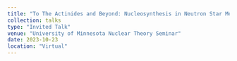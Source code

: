 ```yaml
---
title: "To The Actinides and Beyond: Nucleosynthesis in Neutron Star Merger Disks"
collection: talks
type: "Invited Talk"
venue: "University of Minnesota Nuclear Theory Seminar"
date: 2023-10-23
location: "Virtual"
---
```

